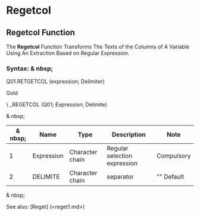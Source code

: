 # Regetcol

## Regetcol Function

The **Regetcol** Function Transforms The Texts of the Columns of A Variable Using An Extraction Based on Regular Expression.

### Syntax: & nbsp;

Q01.RETGETCOL (expression; Delimiter)

Gold

\ _REGETCOL (Q01; Expression; Delimite)

& nbsp;

|& nbsp;|**Name** |**Type** |**Description** |**Note** |
|--- |--- |--- |--- |--- |
|&#49;|Expression |Character chain |Regular selection expression |Compulsory |
|&#50;|DELIMITE |Character chain |separator |"" Default |

& nbsp;

See also: [Reget] (<reget1.md>)
